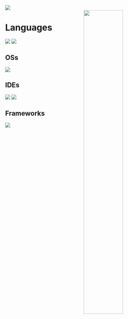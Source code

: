 <img src="https://cdn.discordapp.com/attachments/485199441767432193/1356382104702816326/minecraft_title.png?ex=67ec5cc6&is=67eb0b46&hm=3c6086af2edb41341cd6040cb6d9964a1a689830784fb2438e2be6c5db14838a&" style="display: block; margin-right: auto; margin-left: auto;">

<img width="50%" align="right" src="https://github-readme-stats.vercel.app/api?username=MadisonMadi&theme=tokyonight&show_icons=true&hide_border=true&count_private=true">

# Languages
![](https://img.shields.io/badge/Java-ED8B00?style=for-the-badge&logo=oracle&logoColor=black)
![](https://img.shields.io/badge/JSON-000?logo=json&logoColor=fff&style=plastic)

## OSs
![](https://img.shields.io/badge/Windows-0078D6?style=for-the-badge&logo=windows&logoColor=white)

## IDEs
![](https://img.shields.io/badge/VS_Code-0078D4?style=for-the-badge&logo=visual%20studio%20code&logoColor=white)
![](https://img.shields.io/badge/IntelliJ_IDEA-000000.svg?style=for-the-badge&logo=intellij-idea&logoColor=white)

## Frameworks
![](https://img.shields.io/badge/gradle-02303A?style=for-the-badge&logo=gradle&logoWidth=25)

